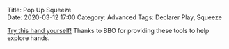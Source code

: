 Title: Pop Up Squeeze	
Date: 2020-03-12 17:00
Category: Advanced
Tags: Declarer Play, Squeeze 


[Try this hand yourself!](http://www.bridgebase.com/tools/handviewer.html?n=sa3hqj53dkt3ca763&s=sq5hkt642d865ckqj&w=sk842h987daqj97c2&a=1cp1hp2hp4hppp&p=c2c3c8ckh2h7hqhactcqh8c6dad3d4d5dqdkd2d6)  Thanks to BBO for providing these tools to help explore hands.